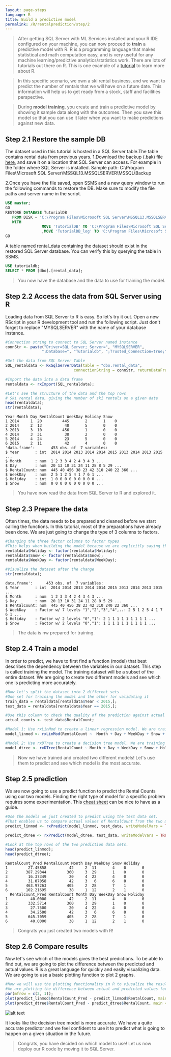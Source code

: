 ```yaml
---
layout: page-steps
language: R
title: Build a predictive model
permalink: /R/rentalprediction/step/2
---
```


>After getting SQL Server with ML Services installed and your R IDE configured on your machine, you can now proceed to **train** a predictive model with R.
>R is a programming language that makes statistical and math computation easy, and is very useful for any machine learning/predictive analytics/statistics work.
There are lots of tutorials out there on R. This is one example of a [tutorial](https://www.tutorialspoint.com/r/) to learn more about R.
                
>In this specific scenario, we own a ski rental business, and we want to predict the number of rentals that
we will have on a future date. This information will help us to get ready from a stock, staff and facilities perspective.


>During **model training**, you create and train a predictive model by showing it sample data along with the outcomes. Then you save this model so that you can use it later when you want to make predictions against new data.

## Step 2.1 Restore the sample DB 


The dataset used in this tutorial is hosted in a SQL Server table.The table contains rental data from previous years.
1.Download the backup (.bak) file [here](https://deve2e.azureedge.net/sqlchoice/static/TutorialDB.bak), and save it on a location that SQL Server can access.
For example in the folder where SQL Server is installed.
Sample path: C:\Program Files\Microsoft SQL Server\MSSQL13.MSSQLSERVER\MSSQL\Backup


2.Once you have the file saved, open SSMS and a new query window to run the following commands to restore the DB.
Make sure to modify the file paths and server name in the script.

```sql
USE master;  
GO  
RESTORE DATABASE TutorialDB  
   FROM DISK = 'C:\Program Files\Microsoft SQL Server\MSSQL13.MSSQLSERVER\MSSQL\Backup\TutorialDB.bak'
   WITH 
                MOVE 'TutorialDB' TO 'C:\Program Files\Microsoft SQL Server\MSSQL13.MSSQLSERVER\MSSQL\DATA\TutorialDB.mdf'
                ,MOVE 'TutorialDB_log' TO 'C:\Program Files\Microsoft SQL Server\MSSQL13.MSSQLSERVER\MSSQL\DATA\TutorialDB.ldf';  
GO  
```


A table named rental_data containing the dataset should exist in the restored SQL Server database.
You can verify this by querying the table in SSMS.


```sql
USE tutorialdb;
SELECT * FROM [dbo].[rental_data];
```

>You now have the database and the data to use for training the model.

## Step 2.2 Access the data from SQL Server using R

Loading data from SQL Server to R is easy. So let's try it out.
Open a new RScript in your R development tool and run the following script.
Just don't forget to replace "MYSQLSERVER" with the name of your database instance.

```r
#Connection string to connect to SQL Server named instance
connStr <- paste("Driver=SQL Server; Server=", "MYSQLSERVER", 
                ";Database=", "Tutorialdb", ";Trusted_Connection=true;", sep = "");

#Get the data from SQL Server Table
SQL_rentaldata <- RxSqlServerData(table = "dbo.rental_data",
                              connectionString = connStr, returnDataFrame = TRUE);

#Import the data into a data frame
rentaldata <- rxImport(SQL_rentaldata);

#Let's see the structure of the data and the top rows
# Ski rental data, giving the number of ski rentals on a given date
head(rentaldata);
str(rentaldata);
```

```results
Year Month Day RentalCount WeekDay Holiday Snow
1 2014     1  20         445       2       1    0
2 2014     2  13          40       5       0    0
3 2013     3  10         456       1       0    0
4 2014     3  31          38       2       0    0
5 2014     4  24          23       5       0    0
6 2015     2  11          42       4       0    0
'data.frame':       453 obs. of  7 variables:
$ Year       : int  2014 2014 2013 2014 2014 2015 2013 2014 2013 2015 ...
$ Month      : num  1 2 3 3 4 2 4 3 4 3 ...
$ Day        : num  20 13 10 31 24 11 28 8 5 29 ...
$ RentalCount: num  445 40 456 38 23 42 310 240 22 360 ...
$ WeekDay    : num  2 5 1 2 5 4 1 7 6 1 ...
$ Holiday    : int  1 0 0 0 0 0 0 0 0 0 ...
$ Snow       : num  0 0 0 0 0 0 0 0 0 0 ...
```
>You have now read the data from SQL Server to R and explored it.

## Step 2.3 Prepare the data

Often times, the data needs to be prepared and cleaned before we start calling the functions. In this tutorial, most of the preparations have already been done.
We are just going to change the type of 3 columns to factors.

```r
#Changing the three factor columns to factor types
#This helps when building the model because we are explicitly saying that these values are categorical
rentaldata$Holiday <- factor(rentaldata$Holiday);
rentaldata$Snow <- factor(rentaldata$Snow);
rentaldata$WeekDay <- factor(rentaldata$WeekDay);

#Visualize the dataset after the change
str(rentaldata);
```

```results
data.frame':      453 obs. of  7 variables:
$ Year       : int  2014 2014 2013 2014 2014 2015 2013 2014 2013 2015 ...
$ Month      : num  1 2 3 3 4 2 4 3 4 3 ...
$ Day        : num  20 13 10 31 24 11 28 8 5 29 ...
$ RentalCount: num  445 40 456 38 23 42 310 240 22 360 ...
$ WeekDay    : Factor w/ 7 levels "1","2","3","4",..: 2 5 1 2 5 4 1 7 6 1 ...
$ Holiday    : Factor w/ 2 levels "0","1": 2 1 1 1 1 1 1 1 1 1 ...
$ Snow       : Factor w/ 2 levels "0","1": 1 1 1 1 1 1 1 1 1 1 ...
```
>The data is nw prepared for training.

## Step 2.4 Train a model
In order to predict, we have to first find a function (model) that best describes the dependency between the variables in our dataset. This step is called training the model. The training dataset will be a subset of the entire dataset.
We are going to create two different models and see which one is predicting more accurately.

```r
#Now let's split the dataset into 2 different sets
#One set for training the model and the other for validating it
train_data = rentaldata[rentaldata$Year < 2015,];
test_data = rentaldata[rentaldata$Year == 2015,];

#Use this column to check the quality of the prediction against actual values
actual_counts <- test_data$RentalCount;

#Model 1: Use rxLinMod to create a linear regression model. We are training the data using the training data set
model_linmod <- rxLinMod(RentalCount ~  Month + Day + WeekDay + Snow + Holiday, data = train_data);

#Model 2: Use rxDTree to create a decision tree model. We are training the data using the training data set
model_dtree <- rxDTree(RentalCount ~ Month + Day + WeekDay + Snow + Holiday, data = train_data);
```
>Now we have trained and created two different models! Let's use them to predict and see which model is the most accurate.



## Step 2.5 prediction
We are now going to use a predict function to predict the Rental Counts using our two models. Finding the right type of model for a specific problem requires some experimentation. 
This [cheat sheet](https://azure.microsoft.com/en-us/documentation/articles/machine-learning-algorithm-choice/#the-machine-learning-algorithm-cheat-sheet) can be nice to have as a guide.

```r
#Use the models we just created to predict using the test data set.
#That enables us to compare actual values of RentalCount from the two models and compare to the actual values in the test data set
predict_linmod <- rxPredict(model_linmod, test_data, writeModelVars = TRUE, extraVarsToWrite = c("Year"));

predict_dtree <- rxPredict(model_dtree, test_data, writeModelVars = TRUE, extraVarsToWrite = c("Year"));

#Look at the top rows of the two prediction data sets.
head(predict_linmod);
head(predict_dtree);
```

```results
RentalCount_Pred RentalCount Month Day WeekDay Snow Holiday
1         27.45858          42     2  11       4    0       0
2        387.29344         360     3  29       1    0       0
3         16.37349          20     4  22       4    0       0
4         31.07058          42     3   6       6    0       0
5        463.97263         405     2  28       7    1       0
6        102.21695          38     1  12       2    1       0
  RentalCount_Pred RentalCount Month Day WeekDay Snow Holiday
1          40.0000          42     2  11       4    0       0
2         332.5714         360     3  29       1    0       0
3          27.7500          20     4  22       4    0       0
4          34.2500          42     3   6       6    0       0
5         645.7059         405     2  28       7    1       0
6          40.0000          38     1  12       2    1       0
```

>Congrats you just created two models with R! 

## Step 2.6 Compare results

Now let's see which of the models gives the best predictions. To be able to find out, we are going to plot the difference between the predicted and actual values.
R is a great language for quickly and easily visualizing data. We are going to use a basic plotting function to plot 2 graphs.


```r
#Now we will use the plotting functionality in R to viusalize the results from the predictions
#We are plotting the difference between actual and predicted values for both models to compare accuracy
par(mfrow = c(2, 1));
plot(predict_linmod$RentalCount_Pred - predict_linmod$RentalCount, main = "Difference between actual and predicted. rxLinmod");
plot(predict_dtree$RentalCount_Pred - predict_dtree$RentalCount, main = "Difference between actual and predicted. rxDTree");
```

![alt text](https://deve2e.azureedge.net/sqlchoice/static/images/RLANG_CompareModels.JPG "Comparing the two models")

It looks like the decision tree model is more accurate. We have a quite accurate predictor and we feel confident to use it to predict
what is going to happen on a given situation in the future. 

> Congrats, you have decided on which model to use! Let us now deploy our R code by moving it to SQL Server.
